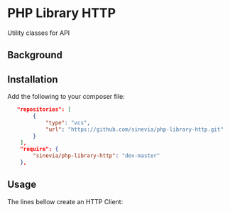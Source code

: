# PHP Library HTTP
Utility classes for API

## Background ##

## Installation ##

Add the following to your composer file:

```json
   "repositories": [
        {
            "type": "vcs",
            "url": "https://github.com/sinevia/php-library-http.git"
        }
    ],
    "require": {
        "sinevia/php-library-http": "dev-master"
    },
```

## Usage ##

The lines bellow create an HTTP Client:

```php
```
